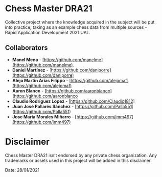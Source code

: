 # Chess Master DRA21
Collective project where the knowledge acquired in the subject will be put into practice, taking as an example chess data from multiple sources - Rapid Application Development 2021 UAL.

## Collaborators
* **Manel Mena** -  [https://github.com/manelme](https://github.com/manelme).
* **Daniel Martínez** -  [https://github.com/daniporre](https://github.com/daniporre)
* **Alejo Martín Arias Filippo** -  [https://github.com/alejomaf](https://github.com/alejomaf)
* **Aaron Blanco** - [https://github.com/aaronblanco](https://github.com/aaronblanco
* **Claudio Rodriguez Lopez** - [https://github.com/Claudio1812]
* **Juan José Pallarés Sánchez** - [https://github.com/Palla551] (https://github.com/Palla551)
* **Jose María Morales Miñarro** - [https://github.com/jmm497](https://github.com/jmm497)

# Disclaimer

Chess Master DRA21 isn’t endorsed by any private chess organization. Any trademarks or assets used in this project will be added in this disclaimer.

Date: 28/01/2021

